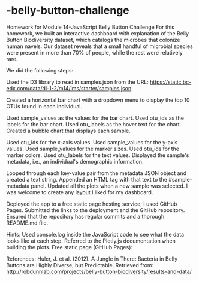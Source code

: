 # -belly-button-challenge
Homework for Module 14-JavaScript
Belly Button Challenge
For this homework, we built an interactive dashboard with explanation of the Belly Button Biodiversity dataset, which catalogs the microbes that colonize human navels. 
Our dataset reveals that a small handful of microbial species  were present in more than 70% of people, while the rest were relatively rare.

We did  the following steps:

Used the D3 library to read in samples.json from the URL: https://static.bc-edx.com/data/dl-1-2/m14/lms/starter/samples.json.

Created a horizontal bar chart with a dropdown menu to display the top 10 OTUs found in each individual.

Used sample_values as the values for the bar chart.
Used otu_ids as the labels for the bar chart.
Used otu_labels as the hover text for the chart.
Created a bubble chart that displays each sample.

Used otu_ids for the x-axis values.
Used sample_values for the y-axis values.
Used sample_values for the marker sizes.
Used otu_ids for the marker colors.
Used otu_labels for the text values.
Displayed the sample's metadata, i.e., an individual's demographic information.

Looped through each key-value pair from the metadata JSON object and created a text string.
Appended an HTML tag with that text to the #sample-metadata panel.
Updated all the plots when a new sample was selected. I was welcome to create any layout I liked for my dashboard.

Deployed the app to a free static page hosting service; I used GitHub Pages. Submitted the links to the deployment and the GitHub repository. Ensured that the repository has regular commits and a thorough README.md file.

Hints:
Used console.log inside the JavaScript code to see what the data looks like at each step.
Referred to the Plotly.js documentation when building the plots.
Free static page (GitHub Pages):


References:
Hulcr, J. et al. (2012). A Jungle in There: Bacteria in Belly Buttons are Highly Diverse, but Predictable. Retrieved from: http://robdunnlab.com/projects/belly-button-biodiversity/results-and-data/